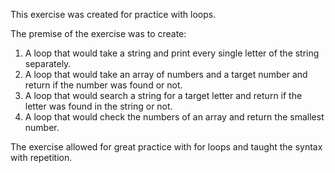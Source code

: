This exercise was created for practice with loops. 

The premise of the exercise was to create: 
1. A loop that would take a string and print every single letter of the string separately.
2. A loop that would take an array of numbers and a target number and return if the number was found or not. 
3. A loop that would search a string for a target letter and return if the letter was found in the string or not. 
4. A loop that would check the numbers of an array and return the smallest number. 

The exercise allowed for great practice with for loops and taught the syntax with repetition. 

